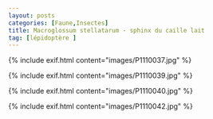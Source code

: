 ```yaml
---
layout: posts
categories: [Faune,Insectes]
title: Macroglossum stellatarum - sphinx du caille lait
tag: [lépidoptère ]
---
```

{% include exif.html content="images/P1110037.jpg" %}

{% include exif.html content="images/P1110039.jpg" %}

{% include exif.html content="images/P1110040.jpg" %}

{% include exif.html content="images/P1110042.jpg" %}


